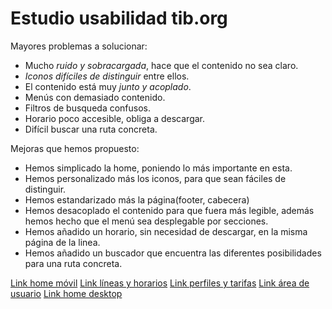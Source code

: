 # Estudio usabilidad tib.org


Mayores problemas a solucionar:
- Mucho *ruido y sobracargada*, hace que el contenido no sea claro.
- *Iconos difíciles de distinguir* entre ellos.
- El contenido está muy *junto y acoplado*.
- Menús con demasiado contenido.
- Filtros de busqueda confusos.
- Horario poco accesible, obliga a descargar.
- Difícil buscar una ruta concreta.

Mejoras que hemos propuesto:
- Hemos simplicado la home, poniendo lo más importante en esta.
- Hemos personalizado más los iconos, para que sean fáciles de distinguir.
- Hemos estandarizado más la página(footer, cabecera)
- Hemos desacoplado el contenido para que fuera más legible, además hemos hecho que el menú sea desplegable por secciones.
- Hemos añadido un horario, sin necesidad de descargar, en la misma página de la linea.
- Hemos añadido un buscador que encuentra las diferentes posibilidades para una ruta concreta.

 [Link home móvil](https://balsamiq.cloud/sq8utpi/pvmym3o)
 [Link líneas y horarios](https://balsamiq.cloud/sq8utpi/pjv7le)
 [Link perfiles y tarifas](https://balsamiq.cloud/sq8utpi/pflnaik)
 [Link área de usuario](https://balsamiq.cloud/sq8utpi/p9ts2xl)
 [Link home desktop](https://balsamiq.cloud/sq8utpi/pdg6ej1)
